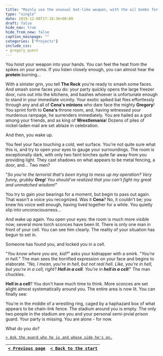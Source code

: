 ```yaml
---
title: "Mainly use the unusual bat-like weapon, with the oil bombs for backup."
type: "single"
date: 2019-12-08T17:18:36+00:00
draft: false
hide_nav: true
hide_from_new: false
caption_mainpage: ""
categories: ["Projects"]
include_css:
- gregory_quest
---
```


You hoist your weapon into your hands. You can feel the heat from the spikes on your arms. If you listen closely enough, you can almost hear the **protein** burning…

With a sinister grin, you tell **The Rock** you're ready to smash some faces. And smash some faces you do: your party quickly opens the large freezer door, runs out into the kitchens, and bashes whoever is unfortunate enough to stand in your immediate vicinity. Your exotic spiked bat flies effortlessly through any and all of **Cena's minions** who dare face the mighty **Gregory**! You sprint forth to **Cena's** throne room, and, having witnessed your murderous rampage, he surrenders immediately. You are hailed as a god among your friends, and as king of **Wrestlemania**! Dozens of piles of nickel-laden mail are set ablaze in celebration.

And then, you wake up.

You feel your face touching a cold, wet surface. You're not quite sure what this is, and try to open your eyes to gauge your surroundings. The room is exceptionally dark, with only two faint torches quite far away from you providing light. They cast shadows on what appears to be metal fencing, a door, and... Two men?

"*So you're the terrorist that's been trying to mess up my operation? Very funny, grubby **Greg**! You should've realized that you can't fight my great and unmatched wisdom!*"

You try to gain your bearings for a moment, but begin to pass out again. That wasn't a voice you recognized. Was it **Cena**? No, it couldn't be; you knew his voice well enough, having lived together for a while. You quietly slip into unconsciousness…

And wake up again. You open your eyes: the room is much more visible now; several more torch sconces have been lit. There is only one man in front of your cell. You can see him clearly. The reality of your situation has begun to set in.

Someone has found you, and locked you in a cell.

"*You know where you are, kid?*" asks your kidnapper with a smirk. "*You're in hell.*" The man sees the horrified expression on your face and begins to elaborate. "*No, I mean, you're in hell, but not real hell. Like, you're in hell, but you're in a cell, right? **Hell in a cell**. You're in **hell in a cell**!*" The man chuckles.

**Hell in a cell**? You don't have much time to think. More sconces are set alight almost systematically around you. The entire area is now lit. You can finally see:

You're in the middle of a wrestling ring, caged by a haphazard box of what appears to be chain-link fence. The stadium around you is empty. The only two people in the stadium are you and your personal semi-jovial prison guard. Your party is missing. You are alone - for now.

What do you do?

[``> Ask the guard who he is and whose side he's on.``](../33)

|[``< Previous page``](../31)|[``< Back to the start``](../)|
|---|---|